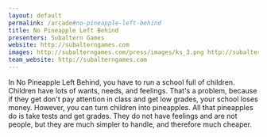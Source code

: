 ```yaml
---
layout: default
permalink: /arcade#no-pineapple-left-behind
title: No Pineapple Left Behind
presenters: Subaltern Games
website: http://subalterngames.com
images: http://subalterngames.com/press/images/ks_3.png http://subalterngames.com/press/images/ks_5.png http://subalterngames.com/press/images/Screenshot_10.png
team_website: http://subalterngames.com
---
```

In No Pineapple Left Behind, you have to run a school full of children. Children have lots of wants, needs, and feelings. That's a problem, because if they get don't pay attention in class and get low grades, your school loses money. However, you can turn children into pineapples. All that pineapples do is take tests and get grades. They do not have feelings and are not people, but they are much simpler to handle, and therefore much cheaper.
